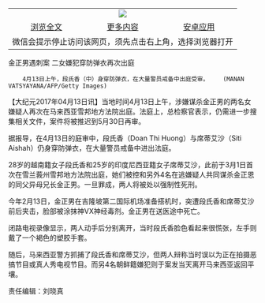 

<table>
  <tr>
    <td align="center" colspan="3">
      <a href="https://github.com/ogate/ogate/blob/master/README.md"><img src="https://cloud.githubusercontent.com/assets/11880933/13434984/f430fae2-e012-11e5-814f-c2df1e82b247.jpg"/></a>
    </td>
  </tr>
  <tr>
    <td align="center">
      <a href="https://s3.ap-south-1.amazonaws.com/ogatem/oGate.htm?c817727&from=oNote">浏览全文</a>
    </td>
    <td align="center">
      <a href="https://s3.ap-south-1.amazonaws.com/ogatem/oGate.htm?from=oNote">更多内容</a>
    </td>
    <td align="center">
      <a href="https://raw.githubusercontent.com/ogate/up/master/ogate.apk">安卓应用</a>
    </td>
  </tr>
  <tr>
    <td align="center" colspan="3">
      微信会提示停止访问该网页，须先点击右上角，选择浏览器打开
    </td>
  </tr>
</table>    



金正男遇刺案 二女嫌犯穿防弹衣再次出庭






        4月13日上午，段氏香（中）身穿防弹衣，在大量警员戒备中出庭受审。    (MANAN VATSYAYANA/AFP/Getty Images)




【大纪元2017年04月13日讯】当地时间4月13日上午，涉嫌谋杀金正男的两名女嫌疑人再次在马来西亚雪邦地方法院出庭。法庭上，总检察官表示，仍需进一步搜集相关文件，案件将被推迟到5月30日再审。


据报导，在4月13日的庭审中，段氏香（Doan Thi Huong）与席蒂艾沙（Siti Aishah）仍身穿防弹衣，在大量警员戒备中进出法庭。


28岁的越南籍女子段氏香和25岁的印度尼西亚籍女子席蒂艾沙，此前于3月1日首次在雪兰莪州雪邦地方法院出庭，她们被控和另外4名在逃嫌疑人共同谋杀金正恩的同父异母兄长金正男。一旦罪成，两人将被处以强制性死刑。


今年2月13日，金正男在吉隆坡第二国际机场准备搭机时，突遭段氏香和席蒂艾沙前后夹击，脸部被涂抹神VX神经毒剂。金正男在送医途中死亡。


闭路电视录像显示，两人动手后分别离开，当时段氏香脸色看起来很慌张，左手则戴了一个褐色的塑胶手套。


随后，马来西亚警方抓捕了段氏香和席蒂艾沙，但两人辩称当时误以为正在拍摄恶搞节目或真人秀电视节目。而另4名朝鲜籍嫌犯则于案发当天离开马来西亚返回平壤。


责任编辑：刘晓真



